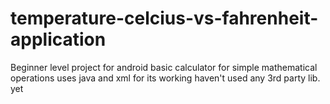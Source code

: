 # temperature-celcius-vs-fahrenheit-application
Beginner level project for android
basic calculator for simple mathematical operations
uses java and xml for its working
haven't used any 3rd party lib. yet
